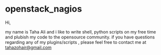openstack_nagios
================

Hi,

  my name is Taha Ali and i like to write shell, python scripts on my free time and plubish my code to the opensource community. if you have questions regarding any of my plugins/scripts , please feel free to contact me at tahazohair@gmail.com
  

